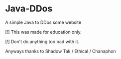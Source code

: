 # Java-DDos
A simple Java to DDos some website

[!] This was made for education only.

[!] Don't do anything too bad with it.

Anyways thanks to Shadow Tak / Ethical / Chanaphon
